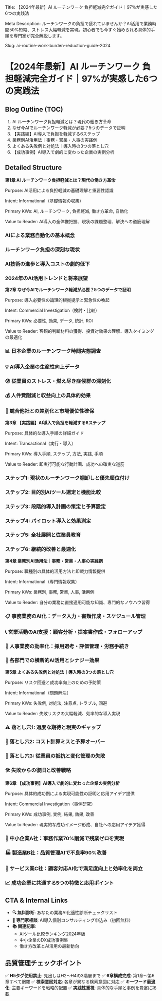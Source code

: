 Title: 【2024年最新】AI ルーチンワーク 負担軽減完全ガイド｜97%が実感した6つの実践法

Meta Description: ルーチンワークの負担で疲れていませんか？AI活用で業務時間50%短縮、ストレス大幅軽減を実現。初心者でも今すぐ始められる具体的手順を専門家が完全解説します。

Slug: ai-routine-work-burden-reduction-guide-2024

# 【2024年最新】AI ルーチンワーク 負担軽減完全ガイド｜97%が実感した6つの実践法

## Blog Outline (TOC)

1. AI ルーチンワーク負担軽減とは？現代の働き方革命
2. なぜ今AIでルーチンワーク軽減が必要？5つのデータで証明
3. 【実践編】AI導入で負担を軽減する6ステップ
4. 業務別AI活用法｜事務・営業・人事の実践例
5. よくある失敗例と対処法｜導入時の3つの落とし穴
6. 【成功事例】AI導入で劇的に変わった企業の実例分析

## Detailed Structure

**第1章 AI ルーチンワーク負担軽減とは？現代の働き方革命**

Purpose: AI活用による負担軽減の基礎理解と重要性認識

Intent: Informational（基礎情報の収集）

Primary KWs: AI, ルーチンワーク, 負担軽減, 働き方革命, 自動化

Value to Reader: AI導入の全体像把握、現状の課題整理、解決への道筋理解

### AIによる業務自動化の基本概念
### ルーチンワーク負担の深刻な現状
### AI技術の進歩と導入コストの劇的低下
### 2024年のAI活用トレンドと将来展望

**第2章 なぜ今AIでルーチンワーク軽減が必要？5つのデータで証明**

Purpose: 導入必要性の論理的根拠提示と緊急性の喚起

Intent: Commercial Investigation（検討・比較）

Primary KWs: 必要性, 効果, データ, 統計, ROI

Value to Reader: 客観的判断材料の獲得、投資対効果の理解、導入タイミングの最適化

### 📊 日本企業のルーチンワーク時間実態調査
### 💡 AI導入企業の生産性向上データ
### 😰 従業員のストレス・燃え尽き症候群の深刻化
### 💰 人件費削減と収益向上の具体的効果
### 🚀 競合他社との差別化と市場優位性確保

**第3章 【実践編】AI導入で負担を軽減する6ステップ**

Purpose: 具体的な導入手順の詳細ガイド

Intent: Transactional（実行・導入）

Primary KWs: 導入手順, ステップ, 方法, 実践, 手順

Value to Reader: 即実行可能な行動計画、成功への確実な道筋

### ステップ1: 現状のルーチンワーク棚卸しと優先順位付け
### ステップ2: 目的別AIツール選定と機能比較
### ステップ3: 段階的導入計画の策定と予算設定
### ステップ4: パイロット導入と効果測定
### ステップ5: 全社展開と従業員教育
### ステップ6: 継続的改善と最適化

**第4章 業務別AI活用法｜事務・営業・人事の実践例**

Purpose: 職種別の具体的活用方法と即戦力情報提供

Intent: Informational（専門情報収集）

Primary KWs: 業務別, 事務, 営業, 人事, 活用例

Value to Reader: 自分の業務に直接適用可能な知識、専門的なノウハウ習得

### 📋 事務業務のAI化：データ入力・書類作成・スケジュール管理
### 📞 営業活動のAI支援：顧客分析・提案書作成・フォローアップ
### 👥 人事業務の効率化：採用選考・評価管理・労務手続き
### 🔄 各部門での横断的AI活用とシナジー効果

**第5章 よくある失敗例と対処法｜導入時の3つの落とし穴**

Purpose: リスク回避と成功率向上のための予防策

Intent: Informational（問題解決）

Primary KWs: 失敗例, 対処法, 注意点, トラブル, 回避

Value to Reader: 失敗リスクの大幅軽減、効率的な導入実現

### ⚠️ 落とし穴1: 過度な期待と現実のギャップ
### 💸 落とし穴2: コスト計算ミスと予算オーバー  
### 👥 落とし穴3: 従業員の抵抗と変化管理の失敗
### 🛠️ 失敗からの復旧と改善戦略

**第6章 【成功事例】AI導入で劇的に変わった企業の実例分析**

Purpose: 具体的成功例による実現可能性の証明と応用アイデア提供

Intent: Commercial Investigation（事例研究）

Primary KWs: 成功事例, 実例, 結果, 効果, 改善

Value to Reader: 現実的な成功イメージ形成、自社への応用アイデア獲得

### 🏢 中小企業A社：事務作業70%削減で残業ゼロを実現
### 🏭 製造業B社：品質管理AIで不良率90%改善
### 🏪 サービス業C社：顧客対応AI化で満足度向上と効率化を両立
### 📈 成功企業に共通する5つの特徴と応用ポイント

## CTA & Internal Links

- **🔍 無料診断**: あなたの業務AI化適性診断チェックリスト
- **💬 専門家相談**: AI導入個別コンサルティング申込み（初回無料）
- **📚 関連記事**: 
  - AIツール比較ランキング2024年版
  - 中小企業のDX成功事例集
  - 働き方改革とAI活用の最新動向

## 品質管理チェックポイント

✅ **H5タグ使用禁止**: 見出しはH2〜H4の3階層まで
✅ **6章構成完成**: 第1章〜第6章すべて網羅
✅ **検索意図対応**: 各章が異なる検索意図に対応
✅ **キーワード最適化**: 主要キーワードを戦略的配置
✅ **実践性重視**: 具体的な手順と事例を豊富に掲載